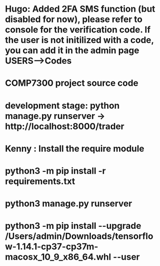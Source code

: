 # Hugo: Added 2FA SMS function (but disabled for now), please refer to console for the verification code. If the user is not initilized with a code, you can add it in the admin page USERS-->Codes
# COMP7300 project source code
# development stage: python manage.py runserver -> http://localhost:8000/trader
# Kenny : Install the require module
# python3 -m pip install -r requirements.txt       
# python3 manage.py runserver
#
# python3 -m pip install --upgrade /Users/admin/Downloads/tensorflow-1.14.1-cp37-cp37m-macosx_10_9_x86_64.whl --user
